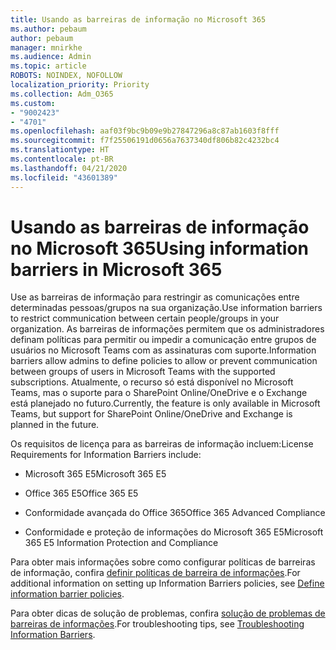 ```yaml
---
title: Usando as barreiras de informação no Microsoft 365
ms.author: pebaum
author: pebaum
manager: mnirkhe
ms.audience: Admin
ms.topic: article
ROBOTS: NOINDEX, NOFOLLOW
localization_priority: Priority
ms.collection: Adm_O365
ms.custom:
- "9002423"
- "4701"
ms.openlocfilehash: aaf03f9bc9b09e9b27847296a8c87ab1603f8fff
ms.sourcegitcommit: f7f25506191d0656a7637340df806b82c4232bc4
ms.translationtype: HT
ms.contentlocale: pt-BR
ms.lasthandoff: 04/21/2020
ms.locfileid: "43601389"
---
```

# <a name="using-information-barriers-in-microsoft-365"></a><span data-ttu-id="e040d-102">Usando as barreiras de informação no Microsoft 365</span><span class="sxs-lookup"><span data-stu-id="e040d-102">Using information barriers in Microsoft 365</span></span>

<span data-ttu-id="e040d-103">Use as barreiras de informação para restringir as comunicações entre determinadas pessoas/grupos na sua organização.</span><span class="sxs-lookup"><span data-stu-id="e040d-103">Use information barriers to restrict communication between certain people/groups in your organization.</span></span> <span data-ttu-id="e040d-104">As barreiras de informações permitem que os administradores definam políticas para permitir ou impedir a comunicação entre grupos de usuários no Microsoft Teams com as assinaturas com suporte.</span><span class="sxs-lookup"><span data-stu-id="e040d-104">Information barriers allow admins to define policies to allow or prevent communication between groups of users in Microsoft Teams with the supported subscriptions.</span></span>  <span data-ttu-id="e040d-105">Atualmente, o recurso só está disponível no Microsoft Teams, mas o suporte para o SharePoint Online/OneDrive e o Exchange está planejado no futuro.</span><span class="sxs-lookup"><span data-stu-id="e040d-105">Currently, the feature is only available in Microsoft Teams, but support for SharePoint Online/OneDrive and Exchange is planned in the future.</span></span>

<span data-ttu-id="e040d-106">Os requisitos de licença para as barreiras de informação incluem:</span><span class="sxs-lookup"><span data-stu-id="e040d-106">License Requirements for Information Barriers include:</span></span>

- <span data-ttu-id="e040d-107">Microsoft 365 E5</span><span class="sxs-lookup"><span data-stu-id="e040d-107">Microsoft 365 E5</span></span>

- <span data-ttu-id="e040d-108">Office 365 E5</span><span class="sxs-lookup"><span data-stu-id="e040d-108">Office 365 E5</span></span>

- <span data-ttu-id="e040d-109">Conformidade avançada do Office 365</span><span class="sxs-lookup"><span data-stu-id="e040d-109">Office 365 Advanced Compliance</span></span>

- <span data-ttu-id="e040d-110">Conformidade e proteção de informações do Microsoft 365 E5</span><span class="sxs-lookup"><span data-stu-id="e040d-110">Microsoft 365 E5 Information Protection and Compliance</span></span>

<span data-ttu-id="e040d-111">Para obter mais informações sobre como configurar políticas de barreiras de informação, confira [definir políticas de barreira de informações](https://docs.microsoft.com/microsoft-365/compliance/information-barriers-policies).</span><span class="sxs-lookup"><span data-stu-id="e040d-111">For additional information on setting up Information Barriers policies, see [Define information barrier policies](https://docs.microsoft.com/microsoft-365/compliance/information-barriers-policies).</span></span>

<span data-ttu-id="e040d-112">Para obter dicas de solução de problemas, confira [solução de problemas de barreiras de informações](https://docs.microsoft.com/microsoft-365/compliance/information-barriers-troubleshooting).</span><span class="sxs-lookup"><span data-stu-id="e040d-112">For troubleshooting tips, see [Troubleshooting Information Barriers](https://docs.microsoft.com/microsoft-365/compliance/information-barriers-troubleshooting).</span></span>
